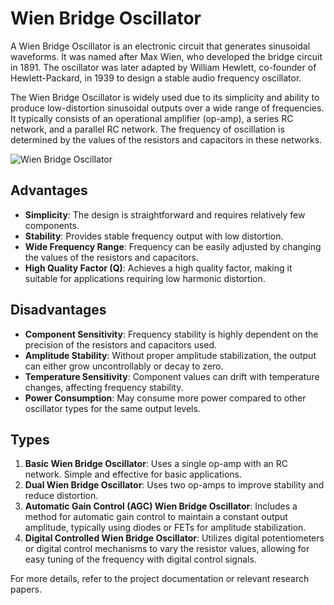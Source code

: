 # Wien Bridge Oscillator

A Wien Bridge Oscillator is an electronic circuit that generates sinusoidal waveforms. It was named after Max Wien, who developed the bridge circuit in 1891. The oscillator was later adapted by William Hewlett, co-founder of Hewlett-Packard, in 1939 to design a stable audio frequency oscillator.

The Wien Bridge Oscillator is widely used due to its simplicity and ability to produce low-distortion sinusoidal outputs over a wide range of frequencies. It typically consists of an operational amplifier (op-amp), a series RC network, and a parallel RC network. The frequency of oscillation is determined by the values of the resistors and capacitors in these networks.

![Wien Bridge Oscillator](/media/weinbridge.png)

## Advantages

- **Simplicity**: The design is straightforward and requires relatively few components.
- **Stability**: Provides stable frequency output with low distortion.
- **Wide Frequency Range**: Frequency can be easily adjusted by changing the values of the resistors and capacitors.
- **High Quality Factor (Q)**: Achieves a high quality factor, making it suitable for applications requiring low harmonic distortion.

## Disadvantages

- **Component Sensitivity**: Frequency stability is highly dependent on the precision of the resistors and capacitors used.
- **Amplitude Stability**: Without proper amplitude stabilization, the output can either grow uncontrollably or decay to zero.
- **Temperature Sensitivity**: Component values can drift with temperature changes, affecting frequency stability.
- **Power Consumption**: May consume more power compared to other oscillator types for the same output levels.

## Types

1. **Basic Wien Bridge Oscillator**: Uses a single op-amp with an RC network. Simple and effective for basic applications.
2. **Dual Wien Bridge Oscillator**: Uses two op-amps to improve stability and reduce distortion.
3. **Automatic Gain Control (AGC) Wien Bridge Oscillator**: Includes a method for automatic gain control to maintain a constant output amplitude, typically using diodes or FETs for amplitude stabilization.
4. **Digital Controlled Wien Bridge Oscillator**: Utilizes digital potentiometers or digital control mechanisms to vary the resistor values, allowing for easy tuning of the frequency with digital control signals.

For more details, refer to the project documentation or relevant research papers.
